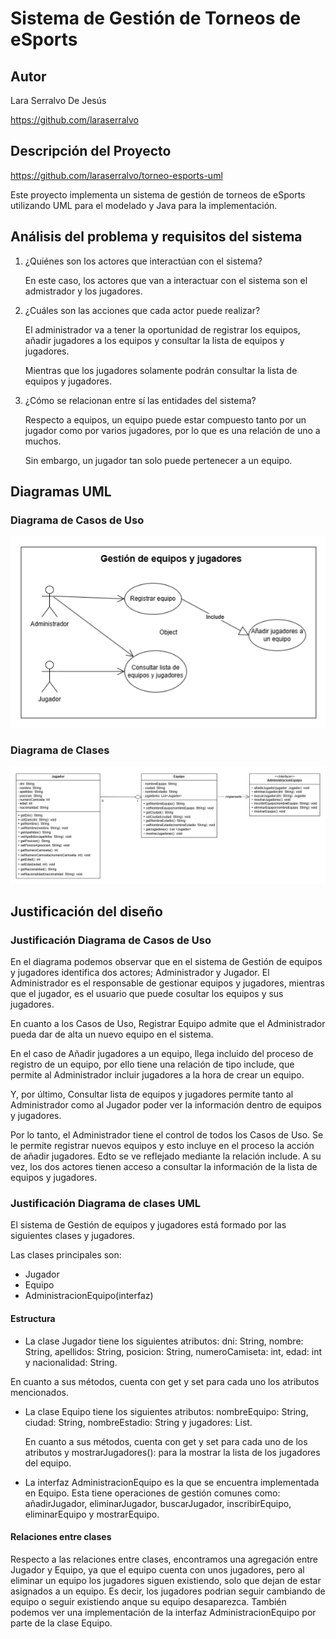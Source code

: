 # Sistema de Gestión de Torneos de eSports

## Autor
Lara Serralvo De Jesús

https://github.com/laraserralvo

## Descripción del Proyecto

https://github.com/laraserralvo/torneo-esports-uml

Este proyecto implementa un sistema de gestión de torneos de eSports utilizando 
UML para el modelado y Java para la implementación.

## Análisis del problema y requisitos del sistema

1. ¿Quiénes son los actores que interactúan con el sistema?

    En este caso, los actores que van a interactuar con el sistema son el admistrador
    y los jugadores.

2. ¿Cuáles son las acciones que cada actor puede realizar?

    El administrador va a tener la oportunidad de registrar los equipos, añadir jugadores
    a los equipos y consultar la lista de equipos y jugadores.

    Mientras que los jugadores solamente podrán consultar la lista de equipos y jugadores.


3. ¿Cómo se relacionan entre sí las entidades del sistema?

    Respecto a equipos, un equipo puede estar compuesto tanto por un jugador como por varios
    jugadores, por lo que es una relación de uno a muchos.

    Sin embargo, un jugador tan solo puede pertenecer a un equipo.

## Diagramas UML
### Diagrama de Casos de Uso

![Diagrama de casos de uso](diagrams/casos-uso.png)

### Diagrama de Clases

![Diagrama de clases](diagrams/clases.png)

## Justificación del diseño

### Justificación Diagrama de Casos de Uso

En el diagrama podemos observar que en el sistema de Gestión de equipos y jugadores identifica dos actores; Administrador y Jugador. El Administrador es el responsable de gestionar equipos y jugadores, mientras que el jugador, es el usuario que puede cosultar los equipos y sus jugadores.

En cuanto a los Casos de Uso, Registrar Equipo admite que el Administrador pueda dar de alta un nuevo equipo en el sistema. 

En el caso de Añadir jugadores a un equipo, llega incluido del proceso de registro de un equipo, por ello tiene una relación de tipo include, que permite al Administrador incluir jugadores a la hora de crear un equipo.

Y, por último, Consultar lista de equipos y jugadores permite tanto al Administrador como al Jugador poder ver la información dentro de equipos y jugadores.

Por lo tanto, el Administrador tiene el control de todos los Casos de Uso. Se le permite registrar nuevos equipos y esto incluye en el proceso la acción de añadir jugadores. Edto se ve reflejado mediante la relación include. A su vez, los dos actores tienen acceso a consultar la información de la lista de equipos y jugadores.

### Justificación Diagrama de clases UML

El sistema de Gestión de equipos y jugadores está formado por las siguientes clases y jugadores.

Las clases principales son:
- Jugador
- Equipo
- AdministracionEquipo(interfaz)

#### Estructura

- La clase Jugador tiene los siguientes atributos: dni: String, nombre: String, apellidos: String, posicion: String, numeroCamiseta: int, edad: int y nacionalidad: String. 

En cuanto a sus métodos, cuenta con get y set para cada uno los atributos mencionados.

- La clase Equipo tiene los siguientes atributos: nombreEquipo: String, ciudad: String, nombreEstadio: String y jugadores: List<Jugador>.

    En cuanto a sus métodos, cuenta con get y set para cada uno de los atributos y mostrarJugadores(): para la mostrar la lista de los jugadores del equipo.

- La interfaz AdministracionEquipo es la que se encuentra implementada en Equipo. Esta tiene operaciones de gestión comunes como: añadirJugador, eliminarJugador, buscarJugador, inscribirEquipo, eliminarEquipo y mostrarEquipo.

#### Relaciones entre clases

Respecto a las relaciones entre clases, encontramos una agregación entre Jugador y Equipo, ya que el equipo cuenta con unos jugadores, pero al eliminar un equipo los jugadores siguen existiendo, solo que dejan de estar asignados a un equipo. Es decir, los jugadores podrian seguir cambiando de equipo o seguir existiendo anque su equipo desaparezca. También podemos ver una implementación de la interfaz AdministracionEquipo por parte de la clase Equipo.